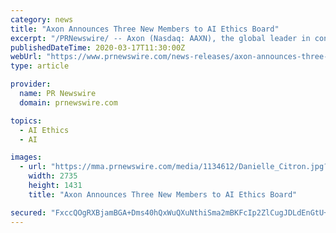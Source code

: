```yaml
---
category: news
title: "Axon Announces Three New Members to AI Ethics Board"
excerpt: "/PRNewswire/ -- Axon (Nasdaq: AAXN), the global leader in connected public safety technologies, announced today the appointment of three new members to its"
publishedDateTime: 2020-03-17T11:30:00Z
webUrl: "https://www.prnewswire.com/news-releases/axon-announces-three-new-members-to-ai-ethics-board-301025168.html"
type: article

provider:
  name: PR Newswire
  domain: prnewswire.com

topics:
  - AI Ethics
  - AI

images:
  - url: "https://mma.prnewswire.com/media/1134612/Danielle_Citron.jpg?p=facebook"
    width: 2735
    height: 1431
    title: "Axon Announces Three New Members to AI Ethics Board"

secured: "FxccQOgRXBjamBGA+Dms40hQxWuQXuNthiSma2mBKFcIp2ZlCugJDLdEnGtU+7l+pbgbvgE/t/Aq0CDMQWoQ/AUt2LAKrEY7ZOuthjjKwGD91+IUcLH3uhYDXWkL6tTwk+ayS1+jKwS8dbZcop/JRLfBGTHbhNrrVa6ealLK8TmUqfgSlQjvzsVCapFeC45q9ZoWces+/9orggj587h+p3p5Y31abwgyUl1JmfrXex4C1mayGf+Y9hvohwvepXiICIUB0Niz7/TMLrP59js7hnjBQhW5vr+kMFcBn8Qdyy5IZ8WeoCRGaO/defOfgruR;vpf+iqcUXyeAO/N6w3G0aA=="
---
```


